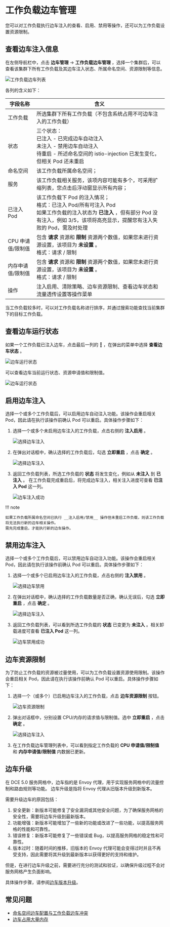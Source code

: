 # 工作负载边车管理

您可以对工作负载执行边车注入的查看、启用、禁用等操作，还可以为工作负载设置资源限制。

## 查看边车注入信息

在左侧导航栏中，点击 __边车管理__ -> __工作负载边车管理__ ，选择一个集群后，可以查看该集群下所有工作负载及其边车注入状态、所属命名空间、资源限制等信息。

![工作负载边车列表](https://docs.daocloud.io/daocloud-docs-images/docs/zh/docs/mspider/images/wl-sidecar01.png)

各列的含义如下：

|字段名称|含义|
| ----------------- | ------------------------------------------------------------ |
| 工作负载          | 所选集群下所有工作负载（不包含系统占用不可边车注入的工作负载） |
| 状态              | 三个状态：<br />已注入 - 已完成边车自动注入<br />未注入 - 禁用边车自动注入<br />待重启 - 所述命名空间的 istio-injection 已发生变化，但相关 Pod 还未重启 |
| 命名空间          | 该工作负载所属命名空间；                                     |
| 服务              | 该工作负载相关服务，该项内容可能有多个，可采用扩缩列表，您点击后浮动窗显示所有内容； |
| 已注入Pod         | 该工作负载下 Pod 的注入情况；<br />格式：已注入 Pod/所有可注入 Pod <br />如果工作负载的注入状态为 __已注入__ ，但有部分 Pod 没有注入，例如 3/5，该项将高亮显示，提醒您有注入失败的 Pod，需及时处理 |
| CPU 申请值/限制值  | 包含 __请求__ 资源和 __限制__ 资源两个数值，如果您未进行资源设置，该项目为 __未设置__ 。<br />格式：请求 / 限制 |
| 内存申请值/限制值 | 包含 __请求__ 资源和 __限制__ 资源两个数值，如果您未进行资源设置，该项目为 __未设置__ 。<br />格式：请求 / 限制 |
| 操作              | 注入启用、清除策略、边车资源限制、查看边车状态和流量透传设置等操作菜单 |

当工作负载较多时，可以对工作负载名称进行排序，并通过搜索功能查找当前集群下的目标工作负载。

## 查看边车运行状态

如果一个工作负载已注入边车，点击最后一列的 __┇__ ，在弹出的菜单中选择 __查看边车状态__ 。

![边车运行状态](https://docs.daocloud.io/daocloud-docs-images/docs/zh/docs/mspider/images/wl-sidecar02.png)

可以查看边车当前运行状态、资源申请值和限制值。

![边车运行状态](https://docs.daocloud.io/daocloud-docs-images/docs/zh/docs/mspider/images/wl-sidecar02-01.png)

## 启用边车注入

选择一个或多个工作负载后，可以启用边车自动注入功能。该操作会重启相关 Pod，因此请在执行该操作前确认 Pod 可以重启。具体操作步骤如下：

1. 选择一个或多个未启用边车注入的工作负载，点击右侧的 __注入启用__ 。
   
    ![选择边车注入](https://docs.daocloud.io/daocloud-docs-images/docs/zh/docs/mspider/images/wl-sidecar03.png)

2. 在弹出对话框中，确认选择的工作负载后，勾选 __立即重启__ ，点击 __确定__ 。
   
    ![选择边车注入](https://docs.daocloud.io/daocloud-docs-images/docs/zh/docs/mspider/images/wl-sidecar04.png)

3. 返回工作负载列表，所选工作负载的 __状态__ 将发生变化，例如从 __未注入__ 到 __已注入__ 。
   在工作负载完成重启后，将完成边车注入，相关注入进度可查看 __已注入 Pod__ 这一列。

    ![边车注入成功](https://docs.daocloud.io/daocloud-docs-images/docs/mspider/images/wl-sidecar05.png)

!!! note

    如果工作负载所属命名空间已执行 __注入启用/禁用__ 操作但未重启工作负载，则该工作负载将无法执行新的边车相关操作。
    需先完成重启，才能执行新的边车操作。

## 禁用边车注入

选择一个或多个工作负载后，可以禁用边车自动注入功能。该操作会重启相关 Pod，因此请在执行该操作前确认 Pod 可以重启。具体操作步骤如下：

1. 选择一个或多个已启用边车注入的工作负载，点击右侧的 __注入禁用__ 。
   
    ![选择边车禁用](https://docs.daocloud.io/daocloud-docs-images/docs/zh/docs/mspider/images/sc-disable01.png)

2. 在弹出对话框中，确认选择的工作负载数量是否正确，确认无误后，勾选 __立即重启__ ，点击 __确定__ 。
   
    ![选择边车注入](https://docs.daocloud.io/daocloud-docs-images/docs/zh/docs/mspider/images/sc-disable02.png)

3. 返回工作负载列表，可以看到所选工作负载的 __状态__ 已变更为 __未注入__ 。相关卸载进度可查看 __已注入 Pod__ 这一列。

    ![边车禁用成功](https://docs.daocloud.io/daocloud-docs-images/docs/mspider/images/wl-sidecar07.png)

## 边车资源限制

为了防止工作负载的资源被过量使用，可以为工作负载设置资源使用限制。该操作会重启相关 Pod，因此请在执行该操作前确认 Pod 可以重启。具体操作步骤如下：

1. 选择一个（或多个）已启用边车注入的工作负载，点击 __边车资源限制__ 按钮。

    ![边车资源限制](https://docs.daocloud.io/daocloud-docs-images/docs/zh/docs/mspider/images/sc-disable01.png)

2. 弹出对话框中，分别设置 CPU/内存的请求值与限制值。选中 __立即重启__ ，点击 __确定__ 。

    ![选择边车注入](https://docs.daocloud.io/daocloud-docs-images/docs/zh/docs/mspider/images/sc-disable03.png)

3. 在工作负载边车管理列表中，可以看到指定工作负载的 __CPU 申请值/限制值__ 和 __内存申请值/限制值__ 内数据已更新。

## 边车升级

在 DCE 5.0 服务网格中，边车指的是 Envoy 代理，用于实现服务网格中的流量控制和路由规则等功能。
边车升级是指将 Envoy 代理从旧版本升级到新版本。

需要升级边车的原因包括：

1. 安全更新：新版本可能修复了安全漏洞或其他安全问题，为了确保服务网格的安全性，需要将边车升级到最新版本。
2. 功能增强：新版本可能增加了一些新的功能或改进了一些功能，以提高服务网格的性能和可靠性。
3. 错误修复：新版本可能修复了一些错误或 Bug，以提高服务网格的稳定性和可靠性。
4. 版本过时：随着时间的推移，旧版本的 Envoy 代理可能会变得过时并且不再受支持，因此需要将其升级到最新版本以获得更好的支持和维护。

但是，在进行边车升级之前，需要进行充分的测试和验证，以确保升级过程不会对服务网格产生负面影响。

具体操作步骤，请参阅[边车版本升级](../../install/sidecar-update.md)。

## 常见问题

- [命名空间边车配置与工作负载边车冲突](./sidecar.md)
- [边车占用大量内存](./sidecar-memory-err.md)
